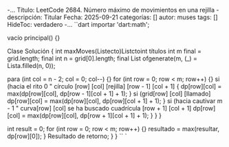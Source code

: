 -...
Título: LeetCode 2684. Número máximo de movimientos en una rejilla -
descripción: Titular
Fecha: 2025-09-21
categorías: []
autor: muses
tags: []
HideToc: verdadero
-...
``dart
importar 'dart:math';

vacío principal() {}

Clase Solución {
int maxMoves(Listecto)Listctoint títulos
int m final = grid.length;
final int n = grid[0].length;
final List ofgenerate(m, (_) = Lista.filled(n, 0));

para (int col = n - 2; col = 0; col--) {}
for (int row = 0; row < m; row++) {}
si (hacia el rito 0 " círculo [row] [col] [rejilla] [row - 1] [col + 1] {
dp[row][col] = max(dp[row][col], dp[row - 1][col + 1] + 1);
}
si (grid[row] [col] [llamado]
dp[row][col] = max(dp[row][col], dp[row][col + 1] + 1);
}
si (hacia cautivar m - 1 " curva[row] [col] se ha buscado cuadrícula [row + 1] [col + 1]
dp[row][col] = max(dp[row][col], dp[row + 1][col + 1] + 1);
}
}
}

int result = 0;
for (int row = 0; row < m; row++) {}
resultado = max(resultar, dp[row][0]);
}
Resultado de retorno;
}
}
`` `